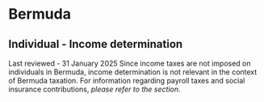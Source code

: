# Bermuda
## Individual - Income determination
Last reviewed - 31 January 2025
Since income taxes are not imposed on individuals in Bermuda, income determination is not relevant in the context of Bermuda taxation. For information regarding payroll taxes and social insurance contributions, _please refer to the section_.
